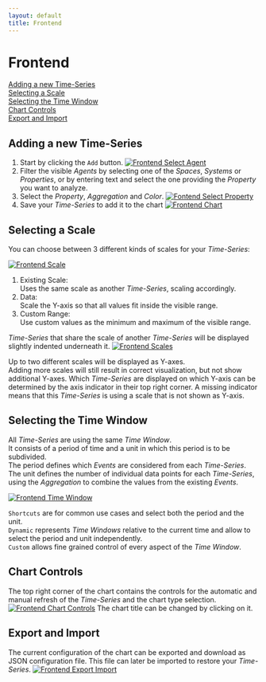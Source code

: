 ```yaml
---
layout: default
title: Frontend
---
```


# Frontend

[Adding a new Time-Series](#adding-a-new-time-series)<br/>
[Selecting a Scale](#selecting-a-scale)<br/>
[Selecting the Time Window](#selecting-the-time-window)<br/>
[Chart Controls](#chart-controls)<br/>
[Export and Import](#export-and-import)

## Adding a new Time-Series

1. Start by clicking the ``Add`` button. [![Frontend Select Agent](/assets/images/frontend-add-time-series.png)](/assets/images/frontend-add-time-series.png)
2. Filter the visible *Agents* by selecting one of the *Spaces*, *Systems* or *Properties*, or by entering text and select the one providing the *Property* you want to analyze.
3. Select the *Property*, *Aggregation* and *Color*. [![Fontend Select Property](/assets/images/frontend-select-property.png)](/assets/images/frontend-select-property.png)
4. Save your *Time-Series* to add it to the chart [![Frontend Chart](/assets/images/frontend-chart.png)](/assets/images/frontend-chart.png)

## Selecting a Scale

You can choose between 3 different kinds of scales for your *Time-Series*:

[![Frontend Scale](/assets/images/frontend-select-scale.png)](/assets/images/frontend-select-scale.png)

1. Existing Scale:<br/>
Uses the same scale as another *Time-Series*, scaling accordingly. 
2. Data:<br/>
Scale the Y-axis so that all values fit inside the visible range.
3. Custom Range:<br/>
Use custom values as the minimum and maximum of the visible range.

*Time-Series* that share the scale of another *Time-Series* will be displayed slightly indented underneath it.
[![Frontend Scales](/assets/images/frontend-scales.png)](/assets/images/frontend-scales.png)

Up to two different scales will be displayed as Y-axes.<br/>
Adding more scales will still result in correct visualization, but not show additional Y-axes. Which *Time-Series* are displayed on which Y-axis can be determined by the axis indicator in their top right corner. A missing indicator means that this *Time-Series* is using a scale that is not shown as Y-axis. 


## Selecting the Time Window

All *Time-Series* are using the same *Time Window*.<br/>
It consists of a period of time and a unit in which this period is to be subdivided.<br/>
The period defines which *Events* are considered from each *Time-Series*. The unit defines the number of individual data points for each *Time-Series*, using the *Aggregation* to combine the values from the existing *Events*.

[![Frontend Time Window](/assets/images/frontend-time-window.png)](/assets/images/frontend-time-window.png)

``Shortcuts`` are for common use cases and select both the period and the unit.<br/>
``Dynamic`` represents *Time Windows* relative to the current time and allow to select the period and unit independently.<br/>
``Custom`` allows fine grained control of every aspect of the *Time Window*.


## Chart Controls

The top right corner of the chart contains the controls for the automatic and manual refresh of the *Time-Series* and the chart type selection.
[![Frontend Chart Controls](/assets/images/frontend-chart-controls.png)](/assets/images/frontend-chart-controls.png)
The chart title can be changed by clicking on it.

## Export and Import

The current configuration of the chart can be exported and download as JSON configuration file.
This file can later be imported to restore your *Time-Series*.
[![Frontend Export Import](/assets/images/frontend-export-import.png)](/assets/images/frontend-export-import.png) 